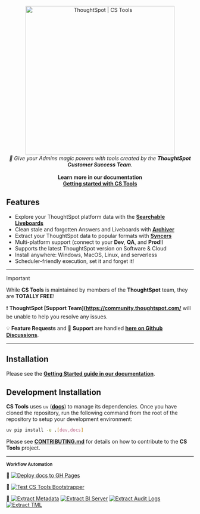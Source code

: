 <p align="center">
  <img width="400" src="docs/assets/images/logo-transparent.png" alt='ThoughtSpot | CS Tools'>
  <br/>
  <i>🧙 Give your Admins magic powers with tools created by the <b>ThoughtSpot Customer Success Team</b>.</i>
  <br/>
  <br/>
  <b>Learn more in our documentation
  <br/>
  <a href="https://thoughtspot.github.io/cs_tools/">
    Getting started with CS Tools
  </a>
  </b>
</p>

## Features
- Explore your ThoughtSpot platform data with the [__Searchable Liveboards__](https://thoughtspot.github.io/cs_tools/generated/cli/reference.html#searchable)
- Clean stale and forgotten Answers and Liveboards with [__Archiver__](https://thoughtspot.github.io/cs_tools/generated/cli/reference.html#archiver)
- Extract your ThoughtSpot data to popular formats with [__Syncers__](https://thoughtspot.github.io/cs_tools/syncer/what-is/)
- Multi-platform support (connect to your __Dev__, __QA__, and __Prod__!)
- Supports the latest ThoughtSpot version on Software & Cloud
- Install anywhere: Windows, MacOS, Linux, and serverless
- Scheduler-friendly execution, set it and forget it!

---

> [!IMPORTANT]
>  While **CS Tools** is maintained by members of the __ThoughtSpot__ team, they are __TOTALLY FREE__!
>
> ❗ __ThoughtSpot [Support Team](https://community.thoughtspot.com/__ will be unable to help you resolve any issues.
>
> :bulb: __Feature Requests__ and :ring_buoy: __Support__ are handled [__here on Github Discussions__](https://github.com/thoughtspot/cs_tools/discussions).
>

---

## Installation

Please see the [__Getting Started guide in our documentation__](https://thoughtspot.github.io/cs_tools/getting-started/).

## Development Installation

__CS Tools__ uses `uv` ([__docs__](https://docs.astral.sh/uv/)) to manage its dependencies. Once you have cloned the
repository, run the following command from the root of the repository to setup your development environment:

```bash
uv pip install -e .[dev,docs]
```

Please see [__CONTRIBUTING.md__](./CONTRIBUTING.md) for details on how to contribute to the __CS Tools__ project.

---

<sub><b>Workflow Automation</b></sub>

📜
[![Deploy docs to GH Pages](https://github.com/thoughtspot/cs_tools/actions/workflows/build-docs.yaml/badge.svg)](https://github.com/thoughtspot/cs_tools/actions/workflows/build-docs.yaml)

🧪
[![Test CS Tools Bootstrapper](https://github.com/thoughtspot/cs_tools/actions/workflows/test-bootstrapper.yaml/badge.svg)](https://github.com/thoughtspot/cs_tools/actions/workflows/test-bootstrapper.yaml)

🧰
[![Extract Metadata](https://github.com/thoughtspot/cs_tools/actions/workflows/fetch-metdata.yaml/badge.svg)](https://github.com/thoughtspot/cs_tools/actions/workflows/fetch-metdata.yaml)
[![Extract BI Server](https://github.com/thoughtspot/cs_tools/actions/workflows/fetch-bi-data.yaml/badge.svg)](https://github.com/thoughtspot/cs_tools/actions/workflows/fetch-bi-data.yaml)
[![Extract Audit Logs](https://github.com/thoughtspot/cs_tools/actions/workflows/fetch-audit-logs.yaml/badge.svg)](https://github.com/thoughtspot/cs_tools/actions/workflows/fetch-audit-logs.yaml)
[![Extract TML](https://github.com/thoughtspot/cs_tools/actions/workflows/fetch-tml.yaml/badge.svg)](https://github.com/thoughtspot/cs_tools/actions/workflows/fetch-tml.yaml)
